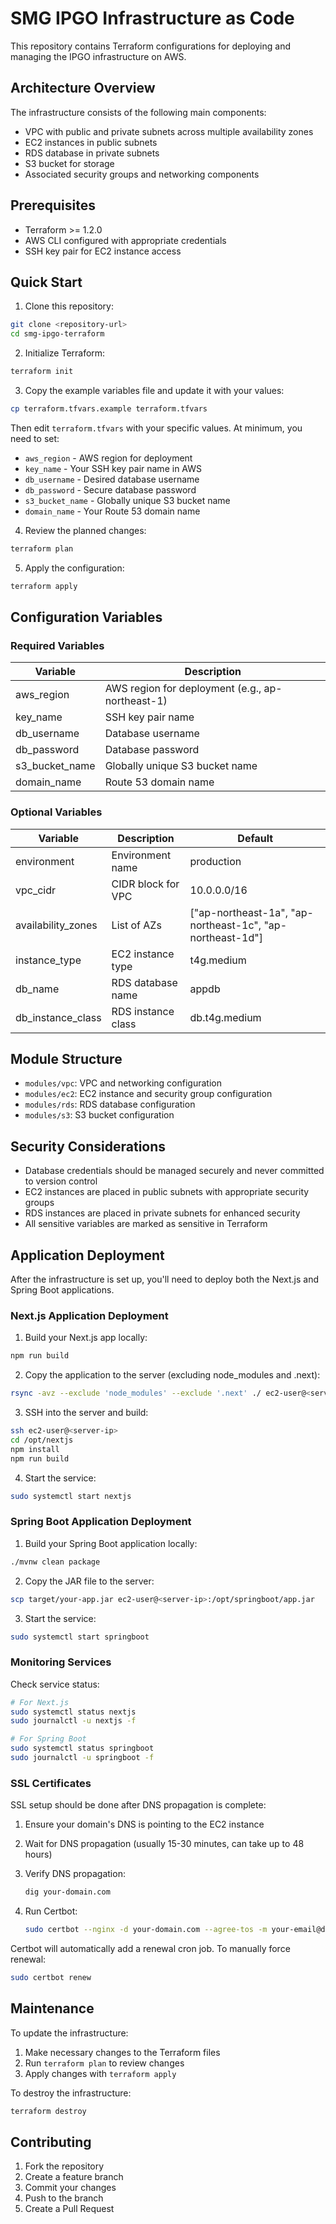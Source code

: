 # SMG IPGO Infrastructure as Code

This repository contains Terraform configurations for deploying and managing the IPGO infrastructure on AWS.

## Architecture Overview

The infrastructure consists of the following main components:

- VPC with public and private subnets across multiple availability zones
- EC2 instances in public subnets
- RDS database in private subnets
- S3 bucket for storage
- Associated security groups and networking components

## Prerequisites

- Terraform >= 1.2.0
- AWS CLI configured with appropriate credentials
- SSH key pair for EC2 instance access

## Quick Start

1. Clone this repository:
```bash
git clone <repository-url>
cd smg-ipgo-terraform
```

2. Initialize Terraform:
```bash
terraform init
```

3. Copy the example variables file and update it with your values:
```bash
cp terraform.tfvars.example terraform.tfvars
```

Then edit `terraform.tfvars` with your specific values. At minimum, you need to set:
- `aws_region` - AWS region for deployment
- `key_name` - Your SSH key pair name in AWS
- `db_username` - Desired database username
- `db_password` - Secure database password
- `s3_bucket_name` - Globally unique S3 bucket name
- `domain_name` - Your Route 53 domain name

4. Review the planned changes:
```bash
terraform plan
```

5. Apply the configuration:
```bash
terraform apply
```

## Configuration Variables

### Required Variables

| Variable | Description |
|----------|-------------|
| aws_region | AWS region for deployment (e.g., ap-northeast-1) |
| key_name | SSH key pair name |
| db_username | Database username |
| db_password | Database password |
| s3_bucket_name | Globally unique S3 bucket name |
| domain_name | Route 53 domain name |

### Optional Variables

| Variable | Description | Default |
|----------|-------------|---------|
| environment | Environment name | production |
| vpc_cidr | CIDR block for VPC | 10.0.0.0/16 |
| availability_zones | List of AZs | ["ap-northeast-1a", "ap-northeast-1c", "ap-northeast-1d"] |
| instance_type | EC2 instance type | t4g.medium |
| db_name | RDS database name | appdb |
| db_instance_class | RDS instance class | db.t4g.medium |

## Module Structure

- `modules/vpc`: VPC and networking configuration
- `modules/ec2`: EC2 instance and security group configuration
- `modules/rds`: RDS database configuration
- `modules/s3`: S3 bucket configuration

## Security Considerations

- Database credentials should be managed securely and never committed to version control
- EC2 instances are placed in public subnets with appropriate security groups
- RDS instances are placed in private subnets for enhanced security
- All sensitive variables are marked as sensitive in Terraform

## Application Deployment

After the infrastructure is set up, you'll need to deploy both the Next.js and Spring Boot applications.

### Next.js Application Deployment

1. Build your Next.js app locally:
```bash
npm run build
```

2. Copy the application to the server (excluding node_modules and .next):
```bash
rsync -avz --exclude 'node_modules' --exclude '.next' ./ ec2-user@<server-ip>:/opt/nextjs/
```

3. SSH into the server and build:
```bash
ssh ec2-user@<server-ip>
cd /opt/nextjs
npm install
npm run build
```

4. Start the service:
```bash
sudo systemctl start nextjs
```

### Spring Boot Application Deployment

1. Build your Spring Boot application locally:
```bash
./mvnw clean package
```

2. Copy the JAR file to the server:
```bash
scp target/your-app.jar ec2-user@<server-ip>:/opt/springboot/app.jar
```

3. Start the service:
```bash
sudo systemctl start springboot
```

### Monitoring Services

Check service status:
```bash
# For Next.js
sudo systemctl status nextjs
sudo journalctl -u nextjs -f

# For Spring Boot
sudo systemctl status springboot
sudo journalctl -u springboot -f
```

### SSL Certificates

SSL setup should be done after DNS propagation is complete:

1. Ensure your domain's DNS is pointing to the EC2 instance
2. Wait for DNS propagation (usually 15-30 minutes, can take up to 48 hours)
3. Verify DNS propagation:
   ```bash
   dig your-domain.com
   ```

4. Run Certbot:
   ```bash
   sudo certbot --nginx -d your-domain.com --agree-tos -m your-email@domain.com --redirect
   ```

Certbot will automatically add a renewal cron job. To manually force renewal:
```bash
sudo certbot renew
```

## Maintenance

To update the infrastructure:

1. Make necessary changes to the Terraform files
2. Run `terraform plan` to review changes
3. Apply changes with `terraform apply`

To destroy the infrastructure:
```bash
terraform destroy
```

## Contributing

1. Fork the repository
2. Create a feature branch
3. Commit your changes
4. Push to the branch
5. Create a Pull Request